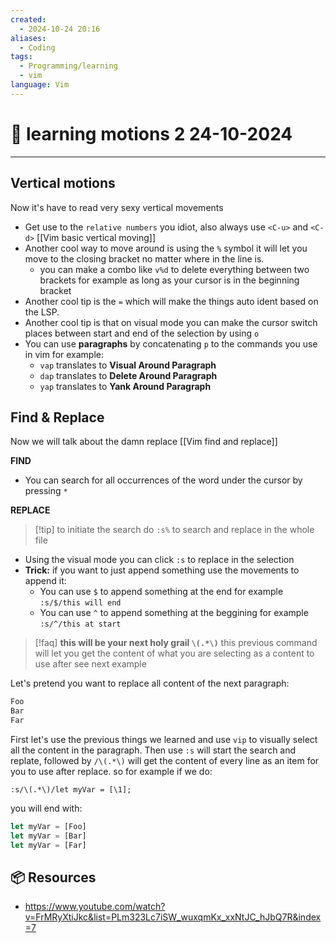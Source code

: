 ```yaml
---
created:
  - 2024-10-24 20:16
aliases:
  - Coding
tags:
  - Programming/learning
  - vim
language: Vim
---
```

# 📃 learning motions 2  24-10-2024

---
## Vertical motions

Now it's have to read very sexy vertical movements

- Get use to the `relative numbers` you idiot, also always use `<C-u>` and `<C-d>` [[Vim basic vertical moving]]
- Another cool way to move around is using the `%` symbol it will let you move to the closing bracket no matter where in the line is.
    - you can make a combo like `v%d` to delete everything between two brackets for example as long as your cursor is in the beginning bracket
- Another cool tip is the `=` which will make the things auto ident based on the LSP.
- Another cool tip is that on visual mode you can make the cursor switch places between start and end of the selection by using `o`
- You can use **paragraphs** by concatenating `p` to the commands you use in vim for example:
    - `vap` translates to **Visual Around Paragraph**
    - `dap` translates to **Delete Around Paragraph**
    - `yap` translates to **Yank Around Paragraph**

## Find & Replace
Now we will talk about the damn replace
[[Vim find and replace]]

**FIND**
- You can search for all occurrences of the word under the cursor by pressing `*`

**REPLACE**

>[!tip] to initiate the search do `:s%` to search and replace in the whole file

- Using the visual mode you can click `:s` to replace in the selection
- **Trick:** if you want to just append something use the movements to append it:
    - You can use `$` to append something at the end for example `:s/$/this will end`
    - You can use `^` to append something at the beggining for example `:s/^/this at start`
    
>[!faq] **this will be your next holy grail `\(.*\)`**
> this previous command will let you get the content of what you are selecting as a content to use after see next example

Let's pretend you want to replace all content of the next paragraph:
```bash
Foo
Bar
Far
```

First let's use the previous things we learned and use `vip` to visually select all the content in the paragraph.
Then use `:s` will start the search and replate, followed by `/\(.*\)` will get the content of every line as an item for you to use after replace. so for example if we do:

```vim
:s/\(.*\)/let myVar = [\1];
```

you will end with:

```js
let myVar = [Foo]
let myVar = [Bar]
let myVar = [Far]
```

## 📦 Resources
- https://www.youtube.com/watch?v=FrMRyXtiJkc&list=PLm323Lc7iSW_wuxqmKx_xxNtJC_hJbQ7R&index=7